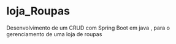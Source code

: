 # loja_Roupas
Desenvolvimento de um CRUD com Spring Boot em java , para o gerenciamento de uma loja de roupas
